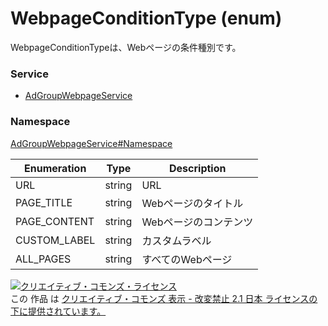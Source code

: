# WebpageConditionType (enum)
WebpageConditionTypeは、Webページの条件種別です。
### Service
+ [AdGroupWebpageService](../../services/AdGroupWebpageService.md)

### Namespace
[AdGroupWebpageService#Namespace](../../services/AdGroupWebpageService.md#namespace)

| Enumeration | Type | Description |
|---|---|---|
| URL | string| URL |
| PAGE_TITLE | string| Webページのタイトル |
| PAGE_CONTENT | string| Webページのコンテンツ |
| CUSTOM_LABEL | string| カスタムラベル |
| ALL_PAGES | string| すべてのWebページ |

<a rel="license" href="http://creativecommons.org/licenses/by-nd/2.1/jp/"><img alt="クリエイティブ・コモンズ・ライセンス" style="border-width:0" src="https://i.creativecommons.org/l/by-nd/2.1/jp/88x31.png" /></a><br />この 作品 は <a rel="license" href="http://creativecommons.org/licenses/by-nd/2.1/jp/">クリエイティブ・コモンズ 表示 - 改変禁止 2.1 日本 ライセンスの下に提供されています。</a>
